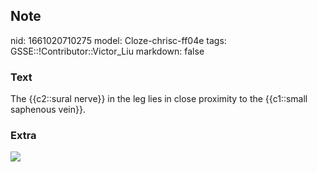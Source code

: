 ## Note
nid: 1661020710275
model: Cloze-chrisc-ff04e
tags: GSSE::!Contributor::Victor_Liu
markdown: false

### Text
The {{c2::sural nerve}} in the leg lies in close proximity to the {{c1::small saphenous vein}}.

### Extra
<img src="ca23302-fig-0001-m.jpg">
